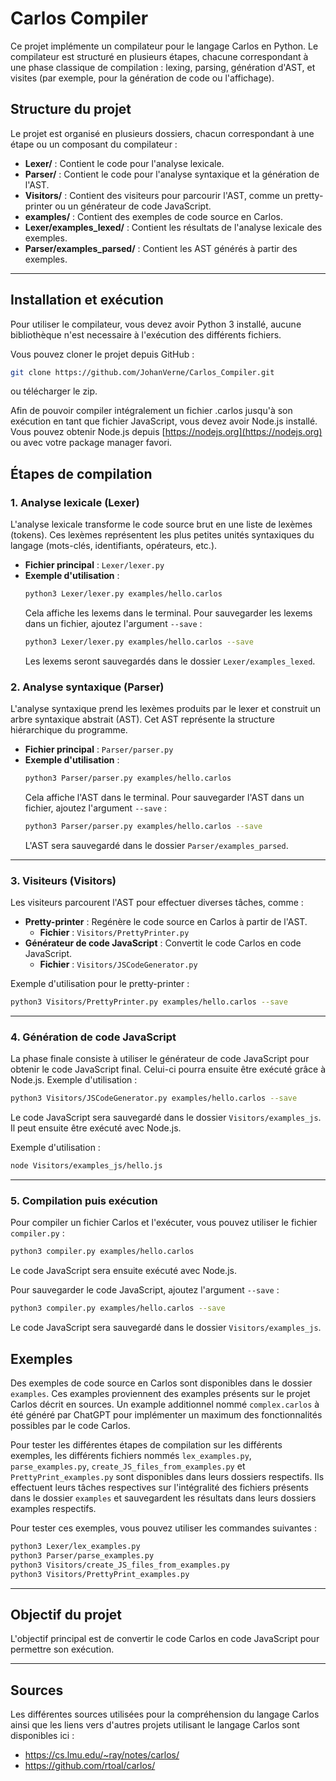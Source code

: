 # Carlos Compiler

Ce projet implémente un compilateur pour le langage Carlos en Python. Le compilateur est structuré en plusieurs étapes, chacune correspondant à une phase classique de compilation : lexing, parsing, génération d'AST, et visites (par exemple, pour la génération de code ou l'affichage).

## Structure du projet

Le projet est organisé en plusieurs dossiers, chacun correspondant à une étape ou un composant du compilateur :

- **Lexer/** : Contient le code pour l'analyse lexicale.
- **Parser/** : Contient le code pour l'analyse syntaxique et la génération de l'AST.
- **Visitors/** : Contient des visiteurs pour parcourir l'AST, comme un pretty-printer ou un générateur de code JavaScript.
- **examples/** : Contient des exemples de code source en Carlos.
- **Lexer/examples_lexed/** : Contient les résultats de l'analyse lexicale des exemples.
- **Parser/examples_parsed/** : Contient les AST générés à partir des exemples.

---

## Installation et exécution

Pour utiliser le compilateur, vous devez avoir Python 3 installé, aucune bibliothèque n'est necessaire à l'exécution des différents fichiers.

Vous pouvez cloner le projet depuis GitHub :

```bash
git clone https://github.com/JohanVerne/Carlos_Compiler.git
```

ou télécharger le zip.

Afin de pouvoir compiler intégralement un fichier .carlos jusqu'à son exécution en tant que fichier JavaScript, vous devez avoir Node.js installé. Vous pouvez obtenir Node.js depuis [https://nodejs.org](https://nodejs.org) ou avec votre package manager favori.

## Étapes de compilation

### 1. Analyse lexicale (Lexer)

L'analyse lexicale transforme le code source brut en une liste de lexèmes (tokens). Ces lexèmes représentent les plus petites unités syntaxiques du langage (mots-clés, identifiants, opérateurs, etc.).

- **Fichier principal** : `Lexer/lexer.py`
- **Exemple d'utilisation** :
  ```bash
  python3 Lexer/lexer.py examples/hello.carlos
  ```
  Cela affiche les lexems dans le terminal. Pour sauvegarder les lexems dans un fichier, ajoutez l'argument `--save` :
  ```bash
  python3 Lexer/lexer.py examples/hello.carlos --save
  ```
  Les lexems seront sauvegardés dans le dossier `Lexer/examples_lexed`.

### 2. Analyse syntaxique (Parser)

L'analyse syntaxique prend les lexèmes produits par le lexer et construit un arbre syntaxique abstrait (AST). Cet AST représente la structure hiérarchique du programme.

- **Fichier principal** : `Parser/parser.py`
- **Exemple d'utilisation** :
  ```bash
  python3 Parser/parser.py examples/hello.carlos
  ```
  Cela affiche l'AST dans le terminal. Pour sauvegarder l'AST dans un fichier, ajoutez l'argument `--save` :
  ```bash
  python3 Parser/parser.py examples/hello.carlos --save
  ```
  L'AST sera sauvegardé dans le dossier `Parser/examples_parsed`.

---

### 3. Visiteurs (Visitors)

Les visiteurs parcourent l'AST pour effectuer diverses tâches, comme :

- **Pretty-printer** : Regénère le code source en Carlos à partir de l'AST.
  - **Fichier** : `Visitors/PrettyPrinter.py`
- **Générateur de code JavaScript** : Convertit le code Carlos en code JavaScript.
  - **Fichier** : `Visitors/JSCodeGenerator.py`

Exemple d'utilisation pour le pretty-printer :

```bash
python3 Visitors/PrettyPrinter.py examples/hello.carlos --save
```

---

### 4. Génération de code JavaScript

La phase finale consiste à utiliser le générateur de code JavaScript pour obtenir le code JavaScript final. Celui-ci pourra ensuite être exécuté grâce à Node.js. Exemple d'utilisation :

```bash
python3 Visitors/JSCodeGenerator.py examples/hello.carlos --save
```

Le code JavaScript sera sauvegardé dans le dossier `Visitors/examples_js`. Il peut ensuite être exécuté avec Node.js.

Exemple d'utilisation :

```bash
node Visitors/examples_js/hello.js
```

---

### 5. Compilation puis exécution

Pour compiler un fichier Carlos et l'exécuter, vous pouvez utiliser le fichier `compiler.py` :

```bash
python3 compiler.py examples/hello.carlos
```

Le code JavaScript sera ensuite exécuté avec Node.js.

Pour sauvegarder le code JavaScript, ajoutez l'argument `--save` :

```bash
python3 compiler.py examples/hello.carlos --save
```

Le code JavaScript sera sauvegardé dans le dossier `Visitors/examples_js`.

## Exemples

Des exemples de code source en Carlos sont disponibles dans le dossier `examples`. Ces examples proviennent des examples présents sur le projet Carlos décrit en sources. Un example additionnel nommé `complex.carlos` à été généré par ChatGPT pour implémenter un maximum des fonctionnalités possibles par le code Carlos.

Pour tester les différentes étapes de compilation sur les différents exemples, les différents fichiers nommés `lex_examples.py`, `parse_examples.py`, `create_JS_files_from_examples.py` et `PrettyPrint_examples.py` sont disponibles dans leurs dossiers respectifs. Ils effectuent leurs tâches respectives sur l'intégralité des fichiers présents dans le dossier `examples` et sauvegardent les résultats dans leurs dossiers examples respectifs.

Pour tester ces exemples, vous pouvez utiliser les commandes suivantes :

```bash
python3 Lexer/lex_examples.py
python3 Parser/parse_examples.py
python3 Visitors/create_JS_files_from_examples.py
python3 Visitors/PrettyPrint_examples.py
```

---

## Objectif du projet

L'objectif principal est de convertir le code Carlos en code JavaScript pour permettre son exécution.

---

## Sources

Les différentes sources utilisées pour la compréhension du langage Carlos ainsi que les liens vers d'autres projets utilisant le langage Carlos sont disponibles ici :

- https://cs.lmu.edu/~ray/notes/carlos/
- https://github.com/rtoal/carlos/
